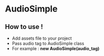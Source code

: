# AudioSimple


## How to use !
- Add assets file to your project
- Pass audio tag to AudioSimple class
- For example :
**new AudioSimple(audio_tag)**
